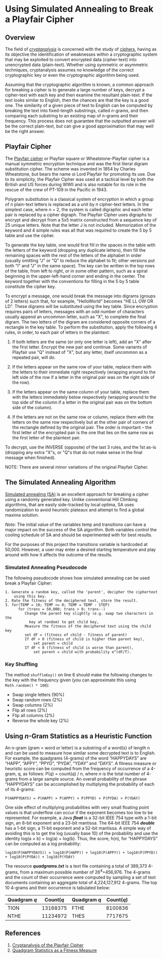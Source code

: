 # Using Simulated Annealing to Break a Playfair Cipher
 
## Overview

The field of [*cryptanalysis*](https://en.wikipedia.org/wiki/Cryptanalysis) is concerned with the study of [ciphers](https://en.wikipedia.org/wiki/Cipher),
 having as its objective the identification of weaknesses within a cryptographic system that may be exploited to convert
encrypted data (cipher-text) into unencrypted data (plain-text). Whether using symmetric or
asymmetric techniques, cryptanalysis assumes no knowledge of the correct cryptographic key
or even the cryptographic algorithm being used.

Assuming that the cryptographic algorithm is known, a common approach for breaking a cipher
is to generate a large number of keys, decrypt a cipher-text with each key and then examine the
resultant plain-text. If the text looks similar to English, then the chances are that the key is a
good one. The similarity of a given piece of text to English can be computed by breaking the
text into fixed-length substrings, called *n*-grams, and then comparing each substring to an
existing map of *n*-grams and their frequency. This process does not guarantee that the outputted
answer will be the correct plain-text, but can give a good approximation that may well be the
right answer.

## Playfair Cipher

The [Playfair cipher](https://en.wikipedia.org/wiki/Playfair_cipher) or Playfair square or Wheatstone-Playfair cipher is a manual symmetric encryption technique and was
the first literal digram substitution cipher. The scheme was invented in 1854 by Charles Wheatstone, but bears the name
oi Lord Playfair for promoting its use. Due to its simplicity, the Playfair Cipher was used at a tactical level by both the British and US forces
during WWII and is also notable for its role in the rescue of the crew of PT-109 in the Pacific
in 1943.

Polygram substitution is a classical system of encryption in which a group of *n* plain-text letters
is replaced as a unit by *n* cipher-text letters. In the simplest case, where *n* = 2, the system is
called digraphic and each letter pair is replaced by a cipher digraph. The Playfair Cipher uses
digraphs to encrypt and decrypt from a 5x5 matrix constructed from a sequence key of 25
unique letters. Note that the letter J is not included. Memorization of the keyword and 4 simple rules was all that was
required to create the 5 by 5 table and use the cipher.

To generate the key table, one would first fill in the spaces in the table with the letters of the keyword (dropping any
duplicate letters), then fill the remaining spaces with the rest of the letters of the alphabet in order (usually
omitting "J" or "Q" to reduce the alphabet to fit; other versions put both "I" and "J" in the same space). The key can
be written in the top rows of the table, from left to right, or in some other pattern, such as a spiral beginning in the
upper-left-hand corner and ending in the center. The keyword together with the conventions for filling in the 5 by 5
table constitute the cipher key.

To encrypt a message, one would break the message into digrams (groups of 2 letters) such that, for example,
"HelloWorld" becomes "HE LL OW OR LD". These digrams will be substituted using the key table. Since encryption requires
pairs of letters, messages with an odd number of characters usually append an uncommon letter, such as "X", to complete
the final digram. The two letters of the digram are considered opposite corners of a rectangle in the key table. To
perform the substitution, apply the following 4 rules, in order, to each pair of letters in the plaintext:

1. If both letters are the same (or only one letter is left), add an "X" after the first letter. Encrypt the new pair and
continue. Some variants of Playfair use "Q" instead of "X", but any letter, itself uncommon as a repeated pair, will do.

2. If the letters appear on the same row of your table, replace them with the letters to their immediate right
   respectively (wrapping around to the left side of the row if a letter in the original pair was on the right side of
the row).

3. If the letters appear on the same column of your table, replace them with the letters immediately below respectively
   (wrapping around to the top side of the column if a letter in the original pair was on the bottom side of the
column).

4. If the letters are not on the same row or column, replace them with the letters on the same row respectively but at
   the other pair of corners of the rectangle defined by the original pair. The order is important – the first letter of
the encrypted pair is the one that lies on the same row as the first letter of the plaintext pair.

To decrypt, use the INVERSE (opposite) of the last 3 rules, and the 1st as-is (dropping any extra "X"s, or "Q"s that do
not make sense in the final message when finished).

NOTE: There are several minor variations of the original Playfair Cipher.

## The Simulated Annealing Algorithm

[Simulated annealing (SA)](https://en.wikipedia.org/wiki/Simulated_annealing) is an excellent approach for breaking a cipher using a randomly
generated key. Unlike conventional Hill Climbing algorithms, that are easily side-tracked by
local optima, SA uses randomization to avoid heuristic plateaux and attempt to find a global
maxima solution. 

*Note:* The initial value of the variables temp and transitions can have a
major impact on the success of the SA algorithm. Both variables control the cooling schedule
of SA and should be experimented with for best results. 

For the purposes of this project the transitions variable is hardcoded at 50,000. However, a user may enter 
a desired starting temperature and play around with how it affects the outcome of the results.

### Simulated Annealing Pseudocode
The following pseudocode shows how simulated annealing can be used break
a Playfair Cipher:

```
1. Generate a random key, called the 'parent', decipher the ciphertext 
    using this key. 
2. Rate the fitness of the deciphered text, store the result.
3. for(TEMP = 10; TEMP >= 0; TEMP = TEMP - STEP)
      for (trans = 50,000; trans > 0; trans--)
         Change the parent key slightly (e.g. swap two characters in the 
           key at random) to get child key, 
         Measure the fitness of the deciphered text using the child key
         set dF = (fitness of child - fitness of parent)
         If dF > 0 (fitness of child is higher than parent key), 
             set parent = child
         If dF < 0 (fitness of child is worse than parent), 
             set parent = child with probability e^(dF/T). 
```

### Key Shuffling
The method `shuffleKey()` on line 6 should make the following changes to the key with the
frequency given (you can approximate this using `Math.random() * 100`):

- Swap single letters (90%)
- Swap random rows (2%)
- Swap columns (2%)
- Flip all rows (2%)
- Flip all columns (2%)
- Reverse the whole key (2%)

## Using *n*-Gram Statistics as a Heuristic Function
An n-gram (gram = word or letter) is a substring of a word(s) of length n and can be used to
measure how similar some decrypted text is to English. For example, the quadgrams (4-grams)
of the word “HAPPYDAYS” are “HAPP”, “APPY”, “PPYD”, “PYDA”, “YDAY” and
“DAYS”. A fitness measure or heuristic score can be computed from the frequency of
occurrence of a 4-gram, q, as follows: P(*q*) = count(*q*) / *n*, where *n* is the total number of 4-
grams from a large sample source. An overall probability of the phrase “HAPPYDAYS” can
be accomplished by multiplying the probability of each of its 4-grams:

```
P(HAPPYDAYS) = P(HAPP) × P(APPY) × P(PPYD) × P(PYDA) × P(YDAY)
```

One side effect of multiplying probabilities with very small floating point values is that
underflow can occur if the exponent becomes too low to be represented. For example, a Java
**_float_** is a 32-bit IEEE 754 type with a 1-bit sign, an 8-bit exponent and a 23-bit mantissa. The
64-bit IEEE 754 __*double*__ has a 1-bit sign, a 11-bit exponent and a 52-bit mantissa. A simple way
of avoiding this is to get the log (usually base 10) of the probability and use the identity log(a
× b) = log(a) + log(b). Thus, the score, h(n), for “HAPPYDAYS” can be computed as a log
probability:

```
log10(P(HAPPYDAYS)) = log10(P(HAPP)) + log10(P(APPY)) + log10(P(PPYD)) + log10(P(PYDA)) + log10(P(YDAY)
```

The resource **_quadgrams.txt_** is a text file containing a total of 389,373 4-grams, from a
maximum possible number of 26<sup>4</sup>=456,976. The 4-grams and the count of their occurrence
were computed by sampling a set of text documents containing an aggregate total of
4,224,127,912 4-grams. The top 10 4-grams and their occurrence is tabulated below:

| Quadgram *q* | Count(*q* | Quadgram *q* | Count(*q*) |
| ------------ | --------- | ------------ | ---------- |
| TION         | 13168375  | FTHE         | 8100836    |
| NTHE         | 11234972  | THES         | 7717675    |


## References

1. [Cryptanalysis of the Playfair Cipher](http://practicalcryptography.com/cryptanalysis/stochastic-searching/cryptanalysis-playfair/)
2. [Quadgram Statistics as a Fitness Measure](http://practicalcryptography.com/cryptanalysis/text-characterisation/quadgrams/)

